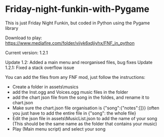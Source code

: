 # Friday-night-funkin-with-Pygame
This is just Friday Night Funkin, but coded in Python using the Pygame library

Download to play: https://www.mediafire.com/folder/viiyk6xdjiyhx/FNF_in_python

Current version: 1.2.1

Update 1.2: Added a main menu and reorganised files, bug fixes
Update 1.2.1: Fixed a stack overflow issue

You can add the files from any FNF mod, just follow the instructions:
- Create a folder in assets\musics
- add the Inst.ogg and Voices.ogg music files in the folder
- add the chart json file from the song in the foldes, and rename it to chart.json
- Make sure the chart.json file organisation is {"song":{"notes":[]}} (often you just have to add the entire file in {"song": the whole file}
- Edit the json file in assets\MusicList.json to add the name of your song (This should be the same name as the folder that contains your music)
- Play (Main menu script) and select your song
